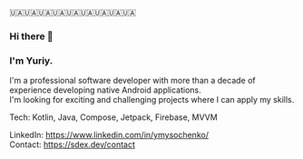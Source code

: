 🇺🇦🇺🇦🇺🇦🇺🇦🇺🇦🇺🇦🇺🇦🇺🇦🇺🇦

### Hi there 👋
### I'm Yuriy.

I'm a professional software developer with more than a decade of experience developing native Android applications. \
I'm looking for exciting and challenging projects where I can apply my skills.

Tech: Kotlin, Java, Compose, Jetpack, Firebase, MVVM

LinkedIn: https://www.linkedin.com/in/ymysochenko/ \
Contact: https://sdex.dev/contact
